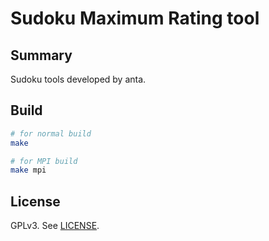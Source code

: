 # Sudoku Maximum Rating tool

## Summary

Sudoku tools developed by anta.

## Build

```sh
# for normal build
make

# for MPI build
make mpi
```

## License

GPLv3. See [LICENSE](LICENSE).